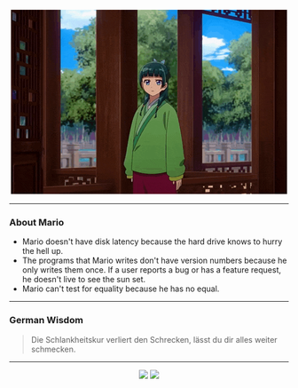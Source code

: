 <p align="center">
  <img src="assets/maomao.gif" />
</p>

---

### About Mario
- Mario doesn't have disk latency because the hard drive knows to hurry the hell up.
- The programs that Mario writes don't have version numbers because he only writes them once. If a user reports a bug or has a feature request, he doesn't live to see the sun set.
- Mario can't test for equality because he has no equal.

---

### German Wisdom
> Die Schlankheitskur verliert den Schrecken, lässt du dir alles weiter schmecken.

---

<p align="center">
  <a>
    <img height="180em" src="https://github-readme-stats-eight-theta.vercel.app/api?username=Torfkopp&show_icons=true&theme=dark&include_all_commits=true&count_private=true"/>
  </a>
  <a href="https://github.com/Torfkopp?tab=repositories">
    <img height="180em" src="https://github-readme-stats-eight-theta.vercel.app/api/top-langs/?username=torfkopp&layout=compact&theme=dark&langs_count=8&hide=java"/>
  </a>
</p>
